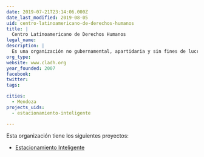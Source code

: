```yaml
---
date: 2019-07-21T23:14:06.000Z
date_last_modified: 2019-08-05
uid: centro-latinoamericano-de-derechos-humanos
title: |
  Centro Latinoamericano de Derechos Humanos
legal_name: 
description: |
  Es una organización no gubernamental, apartidaria y sin fines de lucro, que trabaja en la promoción y protección de los derechos humanos en toda América Latina, buscando crear una cultura que tenga como base el respeto irrestricto por los derechos fundamentales de las personas
org_type: 
website: www.cladh.org
year_founded: 2007
facebook: 
twitter: 
tags:

cities: 
  - Mendoza
projects_uids:
  - estacionamiento-inteligente

---
```


Esta organización tiene los siguientes proyectos:

- [Estacionamiento Inteligente](/proyectos/estacionamiento-inteligente)
